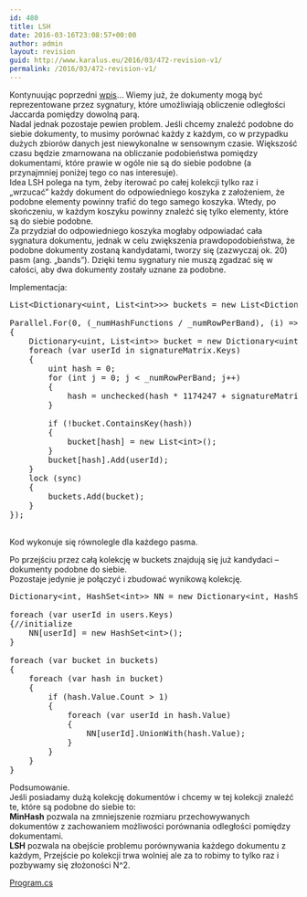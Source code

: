 ```yaml
---
id: 480
title: LSH
date: 2016-03-16T23:08:57+00:00
author: admin
layout: revision
guid: http://www.karalus.eu/2016/03/472-revision-v1/
permalink: /2016/03/472-revision-v1/
---
```

Kontynuując poprzedni <a href="http://www.karalus.eu/2016/03/minhash/" target="_blank">wpis</a>&#8230; Wiemy już, że dokumenty mogą być reprezentowane przez sygnatury, które umożliwiają obliczenie odległości Jaccarda pomiędzy dowolną parą.  
Nadal jednak pozostaje pewien problem. Jeśli chcemy znaleźć podobne do siebie dokumenty, to musimy porównać każdy z każdym, co w przypadku dużych zbiorów danych jest niewykonalne w sensownym czasie. Większość czasu będzie zmarnowana na obliczanie podobieństwa pomiędzy dokumentami, które prawie w ogóle nie są do siebie podobne (a przynajmniej poniżej tego co nas interesuje).  
Idea LSH polega na tym, żeby iterować po całej kolekcji tylko raz i &#8222;wrzucać&#8221; każdy dokument do odpowiedniego koszyka z założeniem, że podobne elementy powinny trafić do tego samego koszyka. Wtedy, po skończeniu, w każdym koszyku powinny znaleźć się tylko elementy, które są do siebie podobne.  
Za przydział do odpowiedniego koszyka mogłaby odpowiadać cała sygnatura dokumentu, jednak w celu zwiększenia prawdopodobieństwa, że podobne dokumenty zostaną kandydatami, tworzy się (zazwyczaj ok. 20) pasm (ang. &#8222;bands&#8221;). Dzięki temu sygnatury nie muszą zgadzać się w całości, aby dwa dokumenty zostały uznane za podobne.

Implementacja:

<pre class="brush: csharp; title: ; notranslate" title="">List&lt;Dictionary&lt;uint, List&lt;int&gt;&gt;&gt; buckets = new List&lt;Dictionary&lt;uint, List&lt;int&gt;&gt;&gt;();

Parallel.For(0, (_numHashFunctions / _numRowPerBand), (i) =&gt;
{
    Dictionary&lt;uint, List&lt;int&gt;&gt; bucket = new Dictionary&lt;uint, List&lt;int&gt;&gt;();
    foreach (var userId in signatureMatrix.Keys)
    {
        uint hash = 0;
        for (int j = 0; j &lt; _numRowPerBand; j++)
        {
            hash = unchecked(hash * 1174247 + signatureMatrix[userId][_numRowPerBand * i + j]);
        }

        if (!bucket.ContainsKey(hash))
        {
            bucket[hash] = new List&lt;int&gt;();
        }
        bucket[hash].Add(userId);
    }
    lock (sync)
    {
        buckets.Add(bucket);
    }
});
</pre>

&nbsp;  
Kod wykonuje się równolegle dla każdego pasma.

Po przejściu przez całą kolekcję w buckets znajdują się już kandydaci &#8211; dokumenty podobne do siebie.  
Pozostaje jedynie je połączyć i zbudować wynikową kolekcję.

<pre class="brush: csharp; title: ; notranslate" title="">Dictionary&lt;int, HashSet&lt;int&gt;&gt; NN = new Dictionary&lt;int, HashSet&lt;int&gt;&gt;();

foreach (var userId in users.Keys)
{//initialize
    NN[userId] = new HashSet&lt;int&gt;();
}

foreach (var bucket in buckets)
{
    foreach (var hash in bucket)
    {
        if (hash.Value.Count &gt; 1)
        {
            foreach (var userId in hash.Value)
            {
                NN[userId].UnionWith(hash.Value);
            }
        }
    }
}
</pre>

Podsumowanie.  
Jeśli posiadamy dużą kolekcję dokumentów i chcemy w tej kolekcji znaleźć te, które są podobne do siebie to:  
**MinHash** pozwala na zmniejszenie rozmiaru przechowywanych dokumentów z zachowaniem możliwości porównania odległości pomiędzy dokumentami.  
**LSH** pozwala na obejście problemu porównywania każdego dokumentu z każdym, Przejście po kolekcji trwa wolniej ale za to robimy to tylko raz i pozbywamy się złożoności N^2.

<a href="http://www.karalus.eu/wp-content/uploads/2016/03/Program.zip" target="_blank">Program.cs</a>